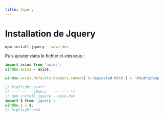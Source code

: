 ```yaml
---
title: Jquery
---
```


# Installation de Jquery

```bash
npm install jquery --save-dev
```

Puis ajouter dans le fichier ci-dessous :

```js title="ressources/js/bootstrap.js"
import axios from 'axios';
window.axios = axios;

window.axios.defaults.headers.common['X-Requested-With'] = 'XMLHttpRequest';

// highlight-start
/* -------   jQuery   ------- */
// npm install jquery --save-dev
import $ from 'jquery';
window.$ = $;
// highlight-end
```